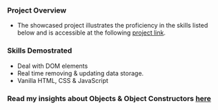 ### Project Overview

- The showcased project illustrates the proficiency in the skills listed below
  and is accessible at the following [project link](https://kesava-karri.github.io/the-odin-project/projects/library/).

### Skills Demostrated

- Deal with DOM elements
- Real time removing & updating data storage.
- Vanilla HTML, CSS & JavaScript

### Read my insights about Objects & Object Constructors [here](https://www.showwcase.com/article/37714/day-12-intermediate-js-objects-and-object-constructors)
